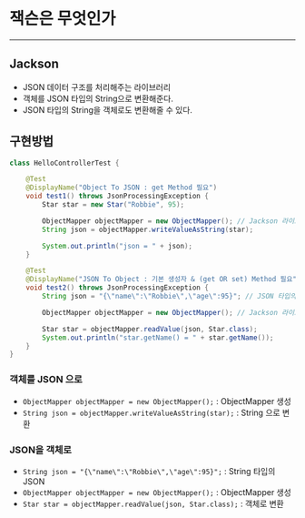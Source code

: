 # 잭슨은 무엇인가
---
## Jackson
- JSON 데이터 구조를 처리해주는 라이브러리
- 객체를 JSON 타입의 String으로 변환해준다.
- JSON 타입의 String을 객체로도 변환해줄 수 있다.

## 구현방법
```java
class HelloControllerTest {

    @Test
    @DisplayName("Object To JSON : get Method 필요")
    void test1() throws JsonProcessingException {
        Star star = new Star("Robbie", 95);

        ObjectMapper objectMapper = new ObjectMapper(); // Jackson 라이브러리의 ObjectMapper
        String json = objectMapper.writeValueAsString(star);

        System.out.println("json = " + json);
    }

    @Test
    @DisplayName("JSON To Object : 기본 생성자 & (get OR set) Method 필요")
    void test2() throws JsonProcessingException {
        String json = "{\"name\":\"Robbie\",\"age\":95}"; // JSON 타입의 String

        ObjectMapper objectMapper = new ObjectMapper(); // Jackson 라이브러리의 ObjectMapper

        Star star = objectMapper.readValue(json, Star.class);
        System.out.println("star.getName() = " + star.getName());
    }
}
```
### 객체를 JSON 으로
- ```ObjectMapper objectMapper = new ObjectMapper();``` : ObjectMapper 생성
- ```String json = objectMapper.writeValueAsString(star);``` : String 으로 변환

### JSON을 객체로
- ```String json = "{\"name\":\"Robbie\",\"age\":95}";``` : String 타입의 JSON
- ```ObjectMapper objectMapper = new ObjectMapper();``` : ObjectMapper 생성
- ```Star star = objectMapper.readValue(json, Star.class);``` : 객체로 변환